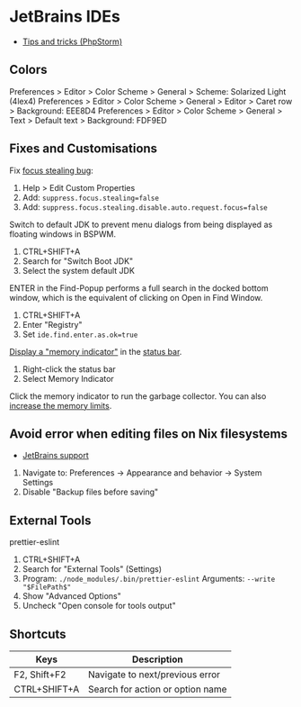 # JetBrains IDEs

* [Tips and tricks (PhpStorm)](https://masteringphpstorm.com/tips-and-tricks)

## Colors

Preferences > Editor > Color Scheme > General > Scheme: Solarized Light (4lex4)
Preferences > Editor > Color Scheme > General > Editor > Caret row > Background: EEE8D4
Preferences > Editor > Color Scheme > General > Text > Default text > Background: FDF9ED

## Fixes and Customisations

Fix [focus stealing bug](https://github.com/baskerville/bspwm/issues/841):

1. Help > Edit Custom Properties
1. Add: `suppress.focus.stealing=false`
1. Add: `suppress.focus.stealing.disable.auto.request.focus=false`

Switch to default JDK to prevent menu dialogs from being displayed as floating windows in BSPWM.

1. CTRL+SHIFT+A
1. Search for "Switch Boot JDK"
1. Select the system default JDK

ENTER in the Find-Popup performs a full search in the docked bottom window, which is the equivalent of clicking on Open in Find Window.

1. CTRL+SHIFT+A
1. Enter "Registry"
1. Set `ide.find.enter.as.ok=true`

[Display a "memory indicator"](https://stackoverflow.com/a/54573786) in the [status bar](https://www.jetbrains.com/help/idea/guided-tour-around-the-user-interface.html#status-bar).

1. Right-click the status bar
1. Select Memory Indicator

Click the memory indicator to run the garbage collector.
You can also [increase the memory limits](https://www.jetbrains.com/help/idea/increasing-memory-heap.html).

## Avoid error when editing files on Nix filesystems

* [JetBrains support](https://intellij-support.jetbrains.com/hc/en-us/community/posts/360000111590-Cannot-save-files)

1. Navigate to: Preferences -> Appearance and behavior -> System Settings
1. Disable "Backup files before saving"

## External Tools

prettier-eslint

1. CTRL+SHIFT+A
1. Search for "External Tools" (Settings)
1. Program: `./node_modules/.bin/prettier-eslint` Arguments: `--write "$FilePath$"`
1. Show "Advanced Options"
1. Uncheck "Open console for tools output"

## Shortcuts

Keys | Description
--- | ---
F2, Shift+F2 | Navigate to next/previous error
CTRL+SHIFT+A | Search for action or option name
